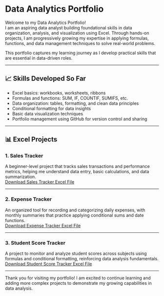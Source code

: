 # Data Analytics Portfolio

Welcome to my Data Analytics Portfolio!  
I am an aspiring data analyst building foundational skills in data organization, analysis, and visualization using Excel. Through hands-on projects, I am progressively growing my expertise in applying formulas, functions, and data management techniques to solve real-world problems.  

This portfolio captures my learning journey as I develop practical skills that are essential in data-driven roles.

---

## 📈 Skills Developed So Far

- Excel basics: workbooks, worksheets, ribbons  
- Formulas and functions: SUM, IF, COUNTIF, SUMIFS, etc.  
- Data organization: tables, formatting, and clean data principles  
- Conditional formatting for data insights  
- Basic data visualization techniques  
- Portfolio management using GitHub for version control and sharing

---

## 📊 Excel Projects

### 1. Sales Tracker
A beginner-level project that tracks sales transactions and performance metrics, helping me understand data entry, basic calculations, and data summarization.  
[Download Sales Tracker Excel File](https://github.com/thekevkaiz/data-analytics-portfolio/raw/refs/heads/main/01-sales-tracker/sales-tracker-beginner.xlsx)

---

### 2. Expense Tracker
An organized tool for recording and categorizing daily expenses, with monthly summaries that practice applying conditional sums and date functions.  
[Download Expense Tracker Excel File](https://github.com/thekevkaiz/data-analytics-portfolio/raw/refs/heads/main/02-expense-tracker/expense-tracker.xlsx)

---

### 3. Student Score Tracker
A project to monitor and analyze student scores across subjects using formulas and conditional formatting, reinforcing data analysis fundamentals.  
[Download Student Score Tracker Excel File](https://github.com/thekevkaiz/data-analytics-portfolio/raw/refs/heads/main/03-student-score-tracker/student-score-tracker.xlsx)

---

Thank you for visiting my portfolio! I am excited to continue learning and adding more complex projects to demonstrate my growing capabilities in data analysis.
